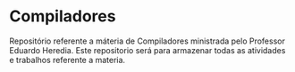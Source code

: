 # Compiladores

Repositório referente a máteria de Compiladores ministrada pelo Professor Eduardo Heredia.
Este repositorio será para armazenar todas as atividades e trabalhos referente a materia.
